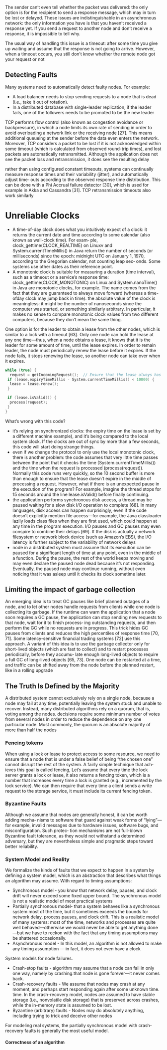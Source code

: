 The sender can’t even tell whether the packet was delivered: the only option is for the  recipient to send a response message, which may in turn be lost or delayed. These  issues are indistinguishable in an asynchronous network: the only information you  have is that you haven’t received a response yet. If you send a request to another node  and don’t receive a response, it is impossible to tell why. 

The usual way of handling this issue is a timeout: after some time you give up waiting  and assume that the response is not going to arrive. However, when a timeout occurs,  you still don’t know whether the remote node got your request or not

## Detecting Faults 

Many systems need to automatically detect faulty nodes. For example:  
- A load balancer needs to stop sending requests to a node that is dead (i.e., take it  out of rotation).  
- In a distributed database with single-leader replication, if the leader fails, one of  the followers needs to be promoted to be the new leader

TCP performs flow control (also known as congestion avoidance or backpressure),  in which a node limits its own rate of sending in order to avoid overloading a network link or the receiving node [27]. This means additional queueing at the  sender before the data even enters the network. 
Moreover, TCP considers a packet to be lost if it is not acknowledged within some  timeout (which is calculated from observed round-trip times), and lost packets are  automatically retransmitted. Although the application does not see the packet loss  and retransmission, it does see the resulting delay

rather than using configured constant timeouts, systems can continually  measure response times and their variability (jitter), and automatically adjust time‐  outs according to the observed response time distribution. This can be done with a  Phi Accrual failure detector [30], which is used for example in Akka and Cassandra  [31]. TCP retransmission timeouts also work similarly

# Unreliable Clocks 

- A time-of-day clock does what you intuitively expect of a clock: it returns the current  date and time according to some calendar (also known as wall-clock time). For exam‐  ple, clock_gettime(CLOCK_REALTIME) on Linuxv and System.currentTimeMillis()  in Java return the number of seconds (or milliseconds) since the epoch: midnight  UTC on January 1, 1970, according to the Gregorian calendar, not counting leap sec‐  onds. Some systems use other dates as their reference point. 
- A monotonic clock is suitable for measuring a duration (time interval), such as a  timeout or a service’s response time: clock_gettime(CLOCK_MONOTONIC) on Linux  and System.nanoTime() in Java are monotonic clocks, for example. The name comes  from the fact that they are guaranteed to always move forward (whereas a time-ofday clock may jump back in time). the absolute  value of the clock is meaningless: it might be the number of nanoseconds since the  computer was started, or something similarly arbitrary. In particular, it makes no  sense to compare monotonic clock values from two different computers, because they  don’t mean the same thing.

One option is for the leader to obtain a lease from the other nodes, which is similar to  a lock with a timeout [63]. Only one node can hold the lease at any one time—thus,  when a node obtains a lease, it knows that it is the leader for some amount of time,  until the lease expires. In order to remain leader, the node must periodically renew the lease before it expires. If the node fails, it stops renewing the lease, so another  node can take over when it expires. 

``` cpp
while (true) {
  request = getIncomingRequest();  // Ensure that the lease always has at least 10 seconds remaining
 if (lease.expiryTimeMillis - System.currentTimeMillis() < 10000) {
  lease = lease.renew();
 }

 if (lease.isValid()) {
  process(request);
 }
} 
```
What’s wrong with this code?
- it’s relying on synchronized clocks: the expiry  time on the lease is set by a different machine example), and it’s being compared to the local  system clock. If the clocks are out of sync by more than a few seconds, this code will  start doing strange things.
- even if we change the protocol to only use the local monotonic clock, there  is another problem: the code assumes that very little time passes between the point  that it checks the time (System.currentTimeMillis()) and the time when the  request is processed (process(request)). Normally this code runs very quickly, so  the 10 second buffer is more than enough to ensure that the lease doesn’t expire in  the middle of processing a request.  However, what if there is an unexpected pause in the execution of the program? For  example, imagine the thread stops for 15 seconds around the line lease.isValid()  before finally continuing.
- the application performs synchronous disk access, a thread may be paused  waiting for a slow disk I/O operation to complete [68]. In many languages, disk  access can happen surprisingly, even if the code doesn’t explicitly mention file  access—for example, the Java classloader lazily loads class files when they are first  used, which could happen at any time in the program execution. I/O pauses and  GC pauses may even conspire to combine their delays [69]. If the disk is actually  a network filesystem or network block device (such as Amazon’s EBS), the I/O  latency is further subject to the variability of network delays
- node in a distributed system must assume that its execution can be paused for a  significant length of time at any point, even in the middle of a function. During the  pause, the rest of the world keeps moving and may even declare the paused node  dead because it’s not responding. Eventually, the paused node may continue running,  without even noticing that it was asleep until it checks its clock sometime later. 

## Limiting the impact of garbage collection 
An emerging idea is to treat GC pauses like brief planned outages of a node, and to  let other nodes handle requests from clients while one node is collecting its garbage.  If the runtime can warn the application that a node soon requires a GC pause, the  application can stop sending new requests to that node, wait for it to finish process‐  ing outstanding requests, and then perform the GC while no requests are in progress.  This trick hides GC pauses from clients and reduces the high percentiles of response  time [70, 71]. Some latency-sensitive financial trading systems [72] use this approach. 
A variant of this idea is to use the garbage collector only for short-lived objects  (which are fast to collect) and to restart processes periodically, before they accumu‐  late enough long-lived objects to require a full GC of long-lived objects [65, 73]. One  node can be restarted at a time, and traffic can be shifted away from the node before  the planned restart, like in a rolling upgrade

## The Truth Is Defined by the Majority 
A distributed system cannot exclusively rely on a single node, because a  node may fail at any time, potentially leaving the system stuck and unable to recover.  Instead, many distributed algorithms rely on a quorum, that is, voting among the  nodes. decisions require some  minimum number of votes from several nodes in order to reduce the dependence on  any one particular node. Most commonly, the quorum is an absolute majority of more than half the nodes 

### Fencing tokens 
When using a lock or lease to protect access to some resource, we need to ensure that a node that is under a false belief of being “the  chosen one” cannot disrupt the rest of the system. A fairly simple technique that ach‐  ieves this goal is called fencing,
Let’s assume that every time the lock server grants a lock or lease, it also returns a  fencing token, which is a number that increases every time a lock is granted (e.g.,  incremented by the lock service). We can then require that every time a client sends a  write request to the storage service, it must include its current fencing token. 
### Byzantine Faults 
Although we assume that nodes are generally honest, it can be worth adding mecha‐  nisms to software that guard against weak forms of “lying”—for example, invalid  messages due to hardware issues, software bugs, and misconfiguration. Such protec‐  tion mechanisms are not full-blown Byzantine fault tolerance, as they would not  withstand a determined adversary, but they are nevertheless simple and pragmatic  steps toward better reliability.
### System Model and Reality 
We formalize the kinds of faults that we expect to happen in a system by defining a system model, which is an abstraction that  describes what things an algorithm may assume. 
With regard to timing assumptions:
- Synchronous model - you know that network delay, pauses, and clock  drift will never exceed some fixed upper bound. The synchronous model is  not a realistic model of most practical systems
- Partially synchronous model- that a system behaves like a synchronous system most of  the time, but it sometimes exceeds the bounds for network delay, process pauses,  and clock drift. This is a realistic model of many systems: most of the time,  networks and processes are quite well behaved—otherwise we would never be  able to get anything done—but we have to reckon with the fact that any timing  assumptions may be shattered occasionally.
- Asynchronous model - In this model, an algorithm is not allowed to make any timing assumption — in  fact, it does not even have a clock

System models for node failures.
- Crash-stop faults - algorithm may assume that a node can fail in only  one way, namely by crashing.that node is gone forever—it never  comes back.
- Crash-recovery faults - We assume that nodes may crash at any moment, and perhaps start responding  again after some unknown time. time. In the crash-recovery model, nodes are assumed  to have stable storage (i.e., nonvolatile disk storage) that is preserved across  crashes, while the in-memory state is assumed to be lost. 
- Byzantine (arbitrary) faults - Nodes may do absolutely anything, including trying to trick and deceive other  nodes

For modeling real systems, the partially synchronous model with crash-recovery  faults is generally the most useful model.
#### Correctness of an algorithm 


